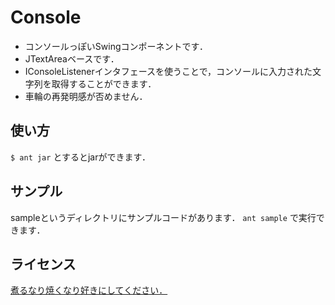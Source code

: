 Console
=======
- コンソールっぽいSwingコンポーネントです．
- JTextAreaベースです．
- IConsoleListenerインタフェースを使うことで，コンソールに入力された文字列を取得することができます．
- 車輪の再発明感が否めません．

使い方
-----
`$ ant jar` とするとjarができます．

サンプル
-------
sampleというディレクトリにサンプルコードがあります．
`ant sample` で実行できます．

ライセンス
--------
[煮るなり焼くなり好きにしてください．](http://www.kmonos.net/nysl/)
